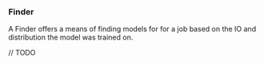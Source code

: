 ### Finder
A Finder offers a means of finding models for for a job based on the IO and distribution the model was trained on.

// TODO